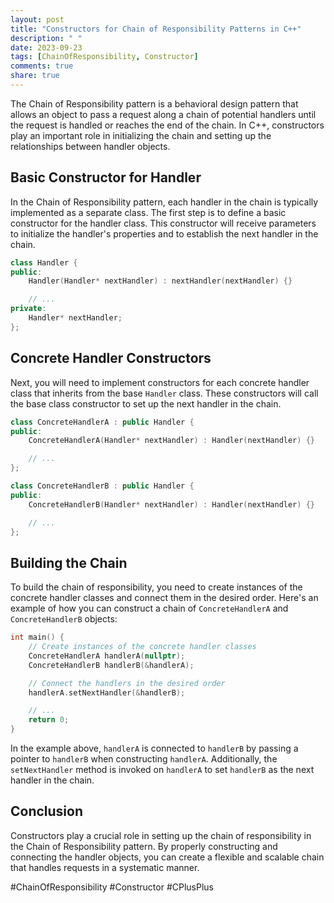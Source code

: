 ```yaml
---
layout: post
title: "Constructors for Chain of Responsibility Patterns in C++"
description: " "
date: 2023-09-23
tags: [ChainOfResponsibility, Constructor]
comments: true
share: true
---
```


The Chain of Responsibility pattern is a behavioral design pattern that allows an object to pass a request along a chain of potential handlers until the request is handled or reaches the end of the chain. In C++, constructors play an important role in initializing the chain and setting up the relationships between handler objects.

## Basic Constructor for Handler

In the Chain of Responsibility pattern, each handler in the chain is typically implemented as a separate class. The first step is to define a basic constructor for the handler class. This constructor will receive parameters to initialize the handler's properties and to establish the next handler in the chain.

```cpp
class Handler {
public:
    Handler(Handler* nextHandler) : nextHandler(nextHandler) {}

    // ...
private:
    Handler* nextHandler;
};
```

## Concrete Handler Constructors

Next, you will need to implement constructors for each concrete handler class that inherits from the base `Handler` class. These constructors will call the base class constructor to set up the next handler in the chain.

```cpp
class ConcreteHandlerA : public Handler {
public:
    ConcreteHandlerA(Handler* nextHandler) : Handler(nextHandler) {}

    // ...
};

class ConcreteHandlerB : public Handler {
public:
    ConcreteHandlerB(Handler* nextHandler) : Handler(nextHandler) {}

    // ...
};
```

## Building the Chain

To build the chain of responsibility, you need to create instances of the concrete handler classes and connect them in the desired order. Here's an example of how you can construct a chain of `ConcreteHandlerA` and `ConcreteHandlerB` objects:

```cpp
int main() {
    // Create instances of the concrete handler classes
    ConcreteHandlerA handlerA(nullptr);
    ConcreteHandlerB handlerB(&handlerA);

    // Connect the handlers in the desired order
    handlerA.setNextHandler(&handlerB);

    // ...
    return 0;
}
```

In the example above, `handlerA` is connected to `handlerB` by passing a pointer to `handlerB` when constructing `handlerA`. Additionally, the `setNextHandler` method is invoked on `handlerA` to set `handlerB` as the next handler in the chain.

## Conclusion

Constructors play a crucial role in setting up the chain of responsibility in the Chain of Responsibility pattern. By properly constructing and connecting the handler objects, you can create a flexible and scalable chain that handles requests in a systematic manner.

#ChainOfResponsibility #Constructor #CPlusPlus